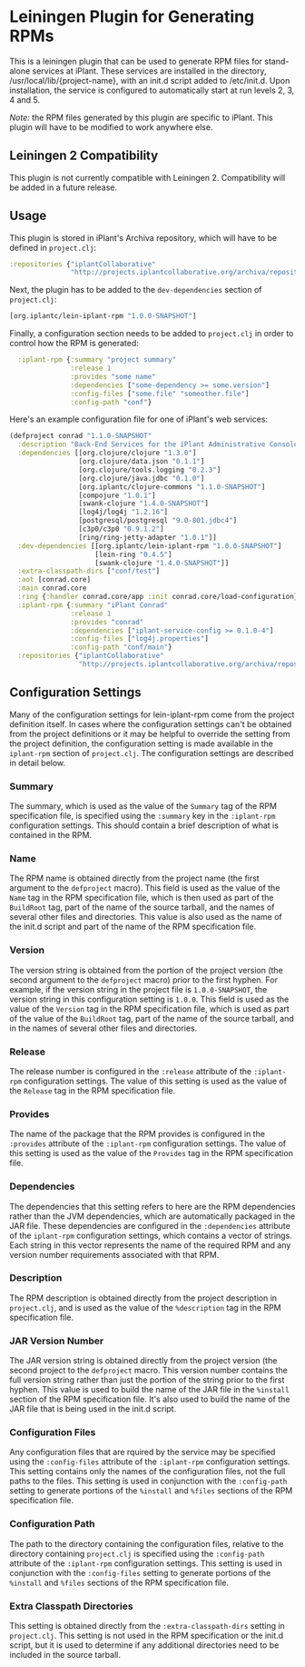 # Leiningen Plugin for Generating RPMs

This is a leiningen plugin that can be used to generate RPM files for
stand-alone services at iPlant.  These services are installed in the
directory, /usr/local/lib/{project-name}, with an init.d script added to
/etc/init.d.  Upon installation, the service is configured to automatically
start at run levels 2, 3, 4 and 5.

*Note:* the RPM files generated by this plugin are specific to iPlant.  This
plugin will have to be modified to work anywhere else.

## Leiningen 2 Compatibility

This plugin is not currently compatible with Leiningen 2.  Compatibility will
be added in a future release.

## Usage

This plugin is stored in iPlant's Archiva repository, which will have to be
defined in `project.clj`:

```clojure
:repositories {"iplantCollaborative"
               "http://projects.iplantcollaborative.org/archiva/repository/internal/"}
```

Next, the plugin has to be added to the `dev-dependencies` section of
`project.clj`:

```clojure
[org.iplantc/lein-iplant-rpm "1.0.0-SNAPSHOT"]
```

Finally, a configuration section needs to be added to `project.clj` in order
to control how the RPM is generated:

```clojure
  :iplant-rpm {:summary "project summary"
               :release 1
               :provides "some name"
               :dependencies ["some-dependency >= some.version"]
               :config-files ["some.file" "someother.file"]
               :config-path "conf"}
```

Here's an example configuration file for one of iPlant's web services:

```clojure
(defproject conrad "1.1.0-SNAPSHOT"
  :description "Back-End Services for the iPlant Administrative Console"
  :dependencies [[org.clojure/clojure "1.3.0"]
                 [org.clojure/data.json "0.1.1"]
                 [org.clojure/tools.logging "0.2.3"]
                 [org.clojure/java.jdbc "0.1.0"]
                 [org.iplantc/clojure-commons "1.1.0-SNAPSHOT"]
                 [compojure "1.0.1"]
                 [swank-clojure "1.4.0-SNAPSHOT"]
                 [log4j/log4j "1.2.16"]
                 [postgresql/postgresql "9.0-801.jdbc4"]
                 [c3p0/c3p0 "0.9.1.2"]
                 [ring/ring-jetty-adapter "1.0.1"]]
  :dev-dependencies [[org.iplantc/lein-iplant-rpm "1.0.0-SNAPSHOT"]
                     [lein-ring "0.4.5"]
                     [swank-clojure "1.4.0-SNAPSHOT"]]
  :extra-classpath-dirs ["conf/test"]
  :aot [conrad.core]
  :main conrad.core
  :ring {:handler conrad.core/app :init conrad.core/load-configuration}
  :iplant-rpm {:summary "iPlant Conrad"
               :release 1
               :provides "conrad"
               :dependencies ["iplant-service-config >= 0.1.0-4"]
               :config-files ["log4j.properties"]
               :config-path "conf/main"}
  :repositories {"iplantCollaborative"
                 "http://projects.iplantcollaborative.org/archiva/repository/internal/"})
```

## Configuration Settings

Many of the configuration settings for lein-iplant-rpm come from the project
definition itself.  In cases where the configuration settings can't be
obtained from the project definitions or it may be helpful to override the
setting from the project definition, the configuration setting is made
available in the `iplant-rpm` section of `project.clj`.  The configuration
settings are described in detail below.

### Summary

The summary, which is used as the value of the `Summary` tag of the RPM
specification file, is specified using the `:summary` key in the `:iplant-rpm`
configuration settings.  This should contain a brief description of what is
contained in the RPM.

### Name

The RPM name is obtained directly from the project name (the first argument to
the `defproject` macro).  This field is used as the value of the `Name` tag in
the RPM specification file, which is then used as part of the `BuildRoot` tag,
part of the name of the source tarball, and the names of several other files
and directories.  This value is also used as the name of the init.d script and
part of the name of the RPM specification file.

### Version

The version string is obtained from the portion of the project version (the
second argument to the `defproject` macro) prior to the first hyphen.  For
example, if the version string in the project file is `1.0.0-SNAPSHOT`, the
version string in this configuration setting is `1.0.0`.  This field is used
as the value of the `Version` tag in the RPM specification file, which is used
as part of the value of the `BuildRoot` tag, part of the name of the source
tarball, and in the names of several other files and directories.

### Release

The release number is configured in the `:release` attribute of the
`:iplant-rpm` configuration settings.  The value of this setting is used as
the value of the `Release` tag in the RPM specification file.

### Provides

The name of the package that the RPM provides is configured in the `:provides`
attribute of the `:iplant-rpm` configuration settings.  The value of this
setting is used as the value of the `Provides` tag in the RPM specification
file.

### Dependencies

The dependencies that this setting refers to here are the RPM dependencies
rather than the JVM dependencies, which are automatically packaged in the JAR
file.  These dependencies are configured in the `:dependencies` attribute of
the `iplant-rpm` configuration settings, which contains a vector of strings.
Each string in this vector represents the name of the required RPM and any
version number requirements associated with that RPM.

### Description

The RPM description is obtained directly from the project description in
`project.clj`, and is used as the value of the `%description` tag in the RPM
specification file.

### JAR Version Number

The JAR version string is obtained directly from the project version (the
second project to the `defproject` macro.  This version number contains the
full version string rather than just the portion of the string prior to the
first hyphen.  This value is used to build the name of the JAR file in the
`%install` section of the RPM specification file.  It's also used to build the
name of the JAR file that is being used in the init.d script.

### Configuration Files

Any configuration files that are rquired by the service may be specified using
the `:config-files` attribute of the `:iplant-rpm` configuration settings.
This setting contains only the names of the configuration files, not the full
paths to the files.  This setting is used in conjunction with the
`:config-path` setting to generate portions of the `%install` and `%files`
sections of the RPM specification file.

### Configuration Path

The path to the directory containing the configuration files, relative to the
directory containing `project.clj` is specified using the `:config-path`
attribute of the `:iplant-rpm` configuration settings.  This setting is used
in conjunction with the `:config-files` setting to generate portions of the
`%install` and `%files` sections of the RPM specification file.

### Extra Classpath Directories

This setting is obtained directly from the `:extra-classpath-dirs` setting in
`project.clj`.  This setting is not used in the RPM specification or the
init.d script, but it is used to determine if any additional directories need
to be included in the source tarball.
